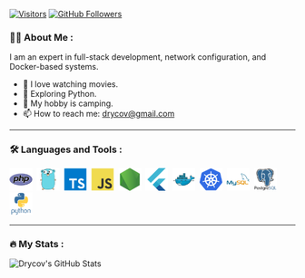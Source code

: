 <!--
**drycov/drycov** is a ✨ _special_ ✨ repository because its `README.md` (this file) appears on your GitHub profile.
-->
[![Visitors](https://komarev.com/ghpvc/?username=drycov&label=Profile%20views&color=0e75b6&style=flat)](https://github.com/drycov)
[![GitHub Followers](https://img.shields.io/github/followers/drycov?label=Follow&style=social)](https://github.com/drycov)

### :man_technologist: About Me :
I am an expert in full-stack development, network configuration, and Docker-based systems.

- :movie_camera: I love watching movies.
- :snake: Exploring Python.
- :sunrise_over_mountains: My hobby is camping.
- :mailbox: How to reach me: drycov@gmail.com

---

### :hammer_and_wrench: Languages and Tools :
<div>
  <img src="https://github.com/devicons/devicon/blob/master/icons/php/php-original.svg" title="PHP" alt="PHP" width="40" height="40"/>&nbsp;
  <img src="https://github.com/devicons/devicon/blob/master/icons/go/go-original.svg" title="Go" alt="Go" width="40" height="40"/>&nbsp;
  <img src="https://github.com/devicons/devicon/blob/master/icons/typescript/typescript-original.svg" title="TypeScript" alt="TypeScript" width="40" height="40"/>&nbsp;
  <img src="https://github.com/devicons/devicon/blob/master/icons/javascript/javascript-original.svg" title="JavaScript" alt="JavaScript" width="40" height="40"/>&nbsp;
  <img src="https://github.com/devicons/devicon/blob/master/icons/nodejs/nodejs-original.svg" title="Node.js" alt="Node.js" width="40" height="40"/>&nbsp;
  <img src="https://github.com/devicons/devicon/blob/master/icons/flutter/flutter-original.svg" title="Flutter" alt="Flutter" width="40" height="40"/>&nbsp;
  <img src="https://github.com/devicons/devicon/blob/master/icons/docker/docker-original.svg" title="Docker" alt="Docker" width="40" height="40"/>&nbsp;
  <img src="https://github.com/devicons/devicon/blob/master/icons/kubernetes/kubernetes-plain.svg" title="Kubernetes" alt="Kubernetes" width="40" height="40"/>&nbsp;
  <img src="https://github.com/devicons/devicon/blob/master/icons/mysql/mysql-original-wordmark.svg" title="MySQL" alt="MySQL" width="40" height="40"/>&nbsp;
  <img src="https://github.com/devicons/devicon/blob/master/icons/postgresql/postgresql-original-wordmark.svg" title="PostgreSQL" alt="PostgreSQL" width="40" height="40"/>&nbsp;
  <img src="https://github.com/devicons/devicon/blob/master/icons/python/python-original-wordmark.svg" title="Python" alt="Python" width="40" height="40"/>&nbsp;
</div>

---

### :fire: My Stats :
![Drycov's GitHub Stats](https://github-readme-stats.vercel.app/api?username=drycov&theme=chartreuse-dark&show_icons=true)
